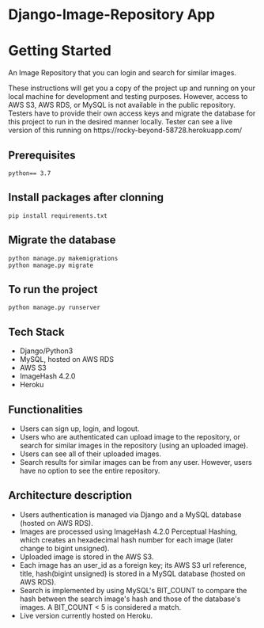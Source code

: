 # Django-Image-Repository App

<h1>Getting Started</h1>
<p> An Image Repository that you can login and search for similar images. </p>
<p>These instructions will get you a copy of the project up and running on your local machine for development and testing purposes. However, access to AWS S3, AWS RDS, or MySQL is not available in the public repository. Testers have to provide their own access keys and migrate the database for this project to run in the desired manner locally. Tester can see a live version of this running on https://rocky-beyond-58728.herokuapp.com/</p>

<h2>Prerequisites</h2>
<code>python== 3.7</code>

<h2>Install packages after clonning </h2>
<code>pip install requirements.txt </code><br>

<h2>Migrate the database</h2>
<code>python manage.py makemigrations</code><br>
<code>python manage.py migrate</code>

<h2>To run the project</h2>
<code>python manage.py runserver</code>

## Tech Stack
* Django/Python3
* MySQL, hosted on AWS RDS
* AWS S3
* ImageHash 4.2.0
* Heroku
## Functionalities
* Users can sign up, login, and logout.
* Users who are authenticated can upload image to the repository, or search for similar images in the repository (using an uploaded image).
* Users can see all of their uploaded images.
* Search results for similar images can be from any user. However, users have no option to see the entire repository.
## Architecture description
* Users authentication is managed via Django and a MySQL database (hosted on AWS RDS).
* Images are processed using ImageHash 4.2.0 Perceptual Hashing, which creates an hexadecimal hash number for each image (later change to bigint unsigned).
* Uploaded image is stored in the AWS S3.
* Each image has an user_id as a foreign key; its AWS S3 url reference, title, hash(bigint unsigned) is stored in a MySQL database (hosted on AWS RDS).
* Search is implemented by using MySQL's BIT_COUNT to compare the hash between the search image's hash and those of the database's images. A BIT_COUNT < 5 is considered a match.
* Live version currently hosted on Heroku.

